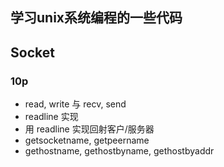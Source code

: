 ## 学习unix系统编程的一些代码





## Socket

### 10p

- read, write 与 recv, send
- readline 实现
- 用 readline 实现回射客户/服务器
- getsocketname, getpeername
- gethostname, gethostbyname, gethostbyaddr

